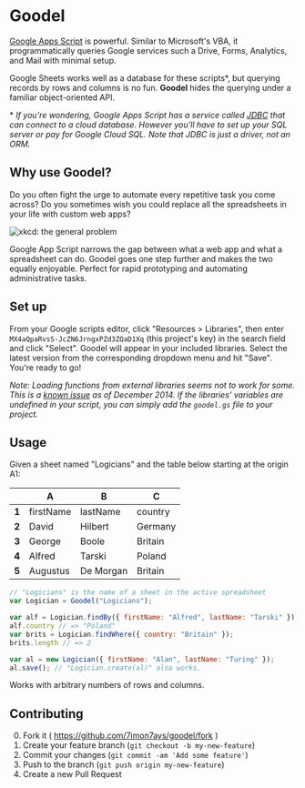 # Goodel

[Google Apps Script][apps script] is powerful. Similar to Microsoft's VBA, it
programmatically queries Google services such a Drive, Forms, Analytics, and
Mail with minimal setup.

Google Sheets works well as a database for these scripts\*, but querying records
by rows and columns is no fun. **Goodel** hides the querying under a familiar
object-oriented API.

\* *If you're wondering, Google Apps Script has a service called [JDBC][jdbc]
that can connect to a cloud database. However you'll have to set up your SQL
server or pay for Google Cloud SQL. Note that JDBC is just a driver, not an ORM.*

[apps script]: https://developers.google.com/apps-script/
[jdbc]: https://developers.google.com/apps-script/guides/jdbc

## Why use Goodel?

Do you often fight the urge to automate every repetitive task you come across?
Do you sometimes wish you could replace all the spreadsheets in your life with
custom web apps?

![xkcd: the general problem](http://imgs.xkcd.com/comics/the_general_problem.png)

Google App Script narrows the gap between what a web app and what a spreadsheet
can do. Goodel goes one step further and makes the two equally enjoyable.
Perfect for rapid prototyping and automating administrative tasks.

## Set up

From your Google scripts editor, click "Resources > Libraries", then enter
`MX4aQpaRvsS-JcZN6JrngxPZd3ZQaD1Xq` (this project's key) in the search field
and click "Select". Goodel will appear in your included libraries. Select the
latest version from the corresponding dropdown menu and hit "Save". You're
ready to go!

*Note: Loading functions from external libraries seems not to work for some.
This is a [known issue][google library bug discussion] as of December 2014.
If the libraries' variables are undefined in your script, you can simply add the
`goodel.gs` file to your project.*

[google library bug discussion]: https://code.google.com/p/google-apps-script-issues/issues/detail?id=3778

## Usage

Given a sheet named "Logicians" and the table below starting at the origin A1:

|       |     A     |     B    |     C    |
|-------|-----------|----------|----------|
| **1** | firstName | lastName |  country |
| **2** | David     | Hilbert  |  Germany |
| **3** | George    | Boole    |  Britain |
| **4** | Alfred    | Tarski   |  Poland  |
| **5** | Augustus  | De Morgan|  Britain |


```js
// "Logicians" is the name of a sheet in the active spreadsheet
var Logician = Goodel("Logicians");

var alf = Logician.findBy({ firstName: "Alfred", lastName: "Tarski" });
alf.country // => "Poland"
var brits = Logician.findWhere({ country: "Britain" });
brits.length // => 2

var al = new Logician({ firstName: "Alan", lastName: "Turing" });
al.save(); // "Logician.create(al)" also works.
```

Works with arbitrary numbers of rows and columns.

## Contributing

0. Fork it ( https://github.com/7imon7ays/goodel/fork )
0. Create your feature branch (`git checkout -b my-new-feature`)
0. Commit your changes (`git commit -am 'Add some feature'`)
0. Push to the branch (`git push origin my-new-feature`)
0. Create a new Pull Request

